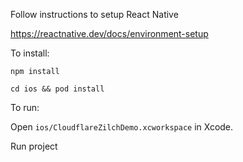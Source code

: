Follow instructions to setup React Native

https://reactnative.dev/docs/environment-setup

To install:

```
npm install

cd ios && pod install
```

To run:

Open `ios/CloudflareZilchDemo.xcworkspace` in Xcode.

Run project
